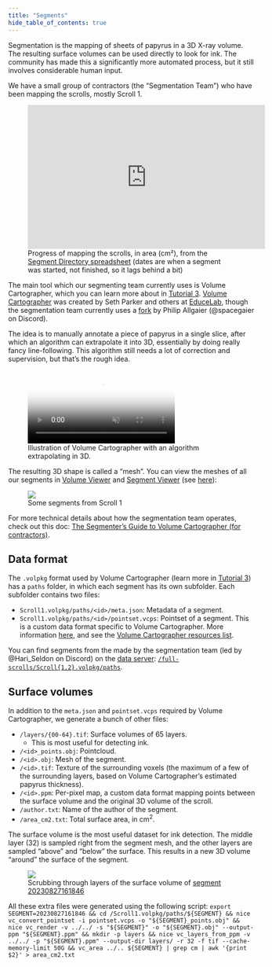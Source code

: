 ```yaml
---
title: "Segments"
hide_table_of_contents: true
---
```


<head>
  <html data-theme="dark" />

  <meta
    name="description"
    content="A $1,000,000+ machine learning and computer vision competition"
  />

  <meta property="og:type" content="website" />
  <meta property="og:url" content="https://scrollprize.org" />
  <meta property="og:title" content="Vesuvius Challenge" />
  <meta
    property="og:description"
    content="A $1,000,000+ machine learning and computer vision competition"
  />
  <meta
    property="og:image"
    content="https://scrollprize.org/img/social/opengraph.jpg"
  />

  <meta property="twitter:card" content="summary_large_image" />
  <meta property="twitter:url" content="https://scrollprize.org" />
  <meta property="twitter:title" content="Vesuvius Challenge" />
  <meta
    property="twitter:description"
    content="A $1,000,000+ machine learning and computer vision competition"
  />
  <meta
    property="twitter:image"
    content="https://scrollprize.org/img/social/opengraph.jpg"
  />
</head>

Segmentation is the mapping of sheets of papyrus in a 3D X-ray volume. The resulting surface volumes can be used directly to look for ink. The community has made this a significantly more automated process, but it still involves considerable human input.

We have a small group of contractors (the “Segmentation Team”) who have been mapping the scrolls, mostly Scroll 1.

<figure>
<iframe width="484" height="293" seamless frameborder="0" scrolling="no" src="https://docs.google.com/spreadsheets/d/e/2PACX-1vRQxQefw-7rl3Hnt1Q7MFpI27FtzsvFo2x9q6egW8vN5am8QlQLE20BAjOSPZ2teztjdgMUOGc6FV7Y/pubchart?oid=1982586813&amp;format=interactive"></iframe>
<figcaption className="mt-0">Progress of mapping the scrolls, in area (cm²), from the <a href="https://docs.google.com/spreadsheets/d/1zC_5vkqWgb_5z4Q9BYsETF7_3r1BYPccdAnS_GRYOaQ/edit#gid=2051117465">Segment Directory spreadsheet</a> (dates are when a segment was started, not finished, so it lags behind a bit)</figcaption>
</figure>

The main tool which our segmenting team currently uses is Volume Cartographer, which you can learn more about in [Tutorial 3](tutorial3). [Volume Cartographer](https://github.com/educelab/volume-cartographer) was created by Seth Parker and others at [EduceLab](https://www2.cs.uky.edu/dri), though the segmentation team currently uses a [fork](https://github.com/spacegaier/volume-cartographer/) by Philip Allgaier (@spacegaier on Discord).

The idea is to manually annotate a piece of papyrus in a single slice, after which an algorithm can extrapolate it into 3D, essentially by doing really fancy line-following. This algorithm still needs a lot of correction and supervision, but that’s the rough idea.

<figure className="max-w-[500px]">
  <video autoPlay playsInline muted controls className="w-[100%] rounded-xl" poster="/img/tutorials/vc-extrapolation2.jpg">
    <source src="/img/tutorials/vc-extrapolation2.webm" type="video/webm"/>
    <source src="/img/tutorials/vc-extrapolation2.mp4" type="video/mp4"/>
  </video>
  <figcaption className="mt-0">Illustration of Volume Cartographer with an algorithm extrapolating in 3D.</figcaption>
</figure>

The resulting 3D shape is called a “mesh”. You can view the meshes of all our segments in [Volume Viewer](http://37.19.207.113:5173/) and [Segment Viewer](http://37.19.207.113:5174/) (see [here](community_projects#volume-viewer-and-segment-viewer)):

<figure className="max-w-[500px]">
  <div className="w-[100%]"><div className="overflow-hidden mb-2"><img loading="eager" src="/img/data/segmentation-animation.webp" className="w-[100%] mt-[-30px] mb-[-50px]"/></div>
  <figcaption className="mt-0">Some segments from Scroll 1</figcaption></div>
</figure>

For more technical details about how the segmentation team operates, check out this doc: [The Segmenter’s Guide to Volume Cartographer (for contractors)](https://docs.google.com/document/d/11B9Gy1gJRye_NQHphwbIxINvactUchJJsJOJi1FKrgI/edit?usp=sharing).

## Data format

The `.volpkg` format used by Volume Cartographer (learn more in [Tutorial 3](tutorial3)) has a `paths` folder, in which each segment has its own subfolder. Each subfolder contains two files:

* `Scroll1.volpkg/paths/<id>/meta.json`: Metadata of a segment.
* `Scroll1.volpkg/paths/<id>/pointset.vcps`: Pointset of a segment. This is a custom data format specific to Volume Cartographer. More information [here](https://www.kaggle.com/code/kglspl/simple-vcps-parser), and see the [Volume Cartographer resources list](community_projects#volume-cartographer).

You can find segments from the made by the segmentation team (led by @Hari_Seldon on Discord) on the [data server](https://forms.gle/HV1J6dJbmCB2z5QL8): [`/full-scrolls/Scroll{1,2}.volpkg/paths`](http://dl.ash2txt.org/full-scrolls/Scroll1.volpkg/paths/).
<!-- 
## Weekly releases

Every **Friday at noon PT** we release new segments from the segmentation team:

* See the [Segment Directory](https://docs.google.com/spreadsheets/d/1zC_5vkqWgb_5z4Q9BYsETF7_3r1BYPccdAnS_GRYOaQ/edit#gid=0) to learn which new segments will be released.
* New segments will be released on the [data server](https://forms.gle/HV1J6dJbmCB2z5QL8): [`/full-scrolls/Scroll{1,2}.volpkg/paths`](http://dl.ash2txt.org/full-scrolls/Scroll1.volpkg/paths/).
* Sometimes the segmentation team will keep working on extending segments that have already been released. When those updated segments are released the following week, the superseded segments will be suffixed with `_superseded` on the data server.
  * The [Segmentation Directory](https://docs.google.com/spreadsheets/d/1zC_5vkqWgb_5z4Q9BYsETF7_3r1BYPccdAnS_GRYOaQ/edit#gid=2051117465) will contain notes on which segments are superseded by which other segments.
  * We typically use similar segment IDs for superseding segments with the final digit incremented. For example, a segment might have ID `123450` and get superseded by segment with ID `123451`.
* We also update [Volume Viewer](http://37.19.207.113:5173/) and [Segment Viewer](http://37.19.207.113:5174/) when we release new segments (see [here](community_projects#volume-viewer-and-segment-viewer)). -->

## Surface volumes

In addition to the `meta.json` and `pointset.vcps` required by Volume Cartographer, we generate a bunch of other files:

* `/layers/{00-64}.tif`: Surface volumes of 65 layers.
  * This is most useful for detecting ink.
* `/<id>_points.obj`: Pointcloud.
* `/<id>.obj`: Mesh of the segment.
* `/<id>.tif`: Texture of the surrounding voxels (the maximum of a few of the surrounding layers, based on Volume Cartographer’s estimated papyrus thickness).
* `/<id>.ppm`: Per-pixel map, a custom data format mapping points between the surface volume and the original 3D volume of the scroll.
* `/author.txt`: Name of the author of the segment.
* `/area_cm2.txt`: Total surface area, in cm<sup>2</sup>.

The surface volume is the most useful dataset for ink detection. The middle layer (32) is sampled right from the segment mesh, and the other layers are sampled “above” and “below” the surface. This results in a new 3D volume “around” the surface of the segment.

<figure className="max-w-[600px]">
  <img src="/img/data/surface_volume.gif"/>
  <figcaption className="mt-0">Scrubbing through layers of the surface volume of <a href="http://dl.ash2txt.org/full-scrolls/Scroll1.volpkg/paths/20230827161846/layers/">segment 20230827161846</a></figcaption>
</figure>

All these extra files were generated using the following script: `export SEGMENT=20230827161846 && cd /Scroll1.volpkg/paths/${SEGMENT} && nice vc_convert_pointset -i pointset.vcps -o "${SEGMENT}_points.obj" && nice vc_render -v ../../ -s "${SEGMENT}" -o "${SEGMENT}.obj" --output-ppm "${SEGMENT}.ppm" && mkdir -p layers && nice vc_layers_from_ppm -v ../../ -p "${SEGMENT}.ppm" --output-dir layers/ -r 32 -f tif --cache-memory-limit 50G && vc_area ../.. ${SEGMENT} | grep cm | awk '{print $2}' > area_cm2.txt`
